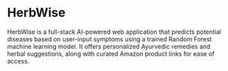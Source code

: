 # HerbWise
HerbWise  is a full-stack AI-powered web application that predicts potential diseases based on user-input symptoms using a trained Random Forest machine learning model. It offers personalized Ayurvedic remedies and herbal suggestions, along with curated Amazon product links for ease of access. 
